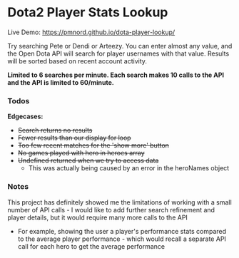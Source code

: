 # Dota2 Player Stats Lookup

Live Demo: https://pmnord.github.io/dota-player-lookup/

Try searching Pete or Dendi or Arteezy. You can enter almost any value, and the Open Dota API will search for player usernames with that value.  Results will be sorted based on recent account activity.

**Limited to 6 searches per minute. Each search makes 10 calls to the API and the API is limited to 60/minute.**

### Todos

**Edgecases:** 
- ~~Search returns no results~~
- ~~Fewer results than our display for loop~~
- ~~Too few recent matches for the 'show more' button~~
- ~~No games played with hero in heroes array~~
- ~~Undefined returned when we try to access data~~
    - This was actually being caused by an error in the heroNames object

### Notes

This project has definitely showed me the limitations of working with a small number of API calls - I would like to add further search refinement and player details, but it would require many more calls to the API
- For example, showing the user a player's performance stats compared to the average player performance - which would recall a separate API call for each hero to get the average performance
